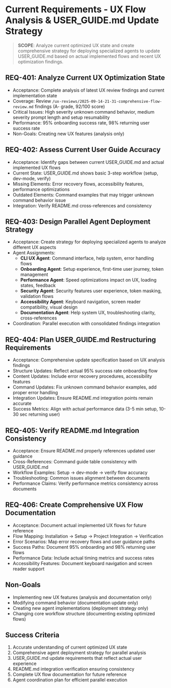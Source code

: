 # Current Requirements - UX Flow Analysis & USER_GUIDE.md Update Strategy

> **SCOPE**: Analyze current optimized UX state and create comprehensive strategy for deploying specialized agents to update USER_GUIDE.md based on actual implemented flows and recent UX optimization findings.

## REQ-401: Analyze Current UX Optimization State
- Acceptance: Complete analysis of latest UX review findings and current implementation state
- Coverage: Review `/ux-reviews/2025-09-14-21-31-comprehensive-flow-review.md` findings (A- grade, 92/100 score)
- Critical Issues: High severity unknown command behavior, medium severity prompt length and setup resumability
- Performance: 95% onboarding success rate, 98% returning user success rate
- Non-Goals: Creating new UX features (analysis only)

## REQ-402: Assess Current User Guide Accuracy
- Acceptance: Identify gaps between current USER_GUIDE.md and actual implemented UX flows
- Current State: USER_GUIDE.md shows basic 3-step workflow (setup, dev-mode, verify)
- Missing Elements: Error recovery flows, accessibility features, performance optimizations
- Outdated Elements: Command examples that may trigger unknown command behavior issue
- Integration: Verify README.md cross-references and consistency

## REQ-403: Design Parallel Agent Deployment Strategy
- Acceptance: Create strategy for deploying specialized agents to analyze different UX aspects
- Agent Assignments:
  - **CLI UX Agent**: Command interface, help system, error handling flows
  - **Onboarding Agent**: Setup experience, first-time user journey, token management
  - **Performance Agent**: Speed optimizations impact on UX, loading states, feedback
  - **Security Agent**: Security features user experience, token masking, validation flows
  - **Accessibility Agent**: Keyboard navigation, screen reader compatibility, visual design
  - **Documentation Agent**: Help system UX, troubleshooting clarity, cross-references
- Coordination: Parallel execution with consolidated findings integration

## REQ-404: Plan USER_GUIDE.md Restructuring Requirements
- Acceptance: Comprehensive update specification based on UX analysis findings
- Structure Updates: Reflect actual 95% success rate onboarding flow
- Content Updates: Include error recovery procedures, accessibility features
- Command Updates: Fix unknown command behavior examples, add proper error handling
- Integration Updates: Ensure README.md integration points remain accurate
- Success Metrics: Align with actual performance data (3-5 min setup, 10-30 sec returning user)

## REQ-405: Verify README.md Integration Consistency
- Acceptance: Ensure README.md properly references updated user guidance
- Cross-References: Command guide table consistency with USER_GUIDE.md
- Workflow Examples: Setup → dev-mode → verify flow accuracy
- Troubleshooting: Common issues alignment between documents
- Performance Claims: Verify performance metrics consistency across documents

## REQ-406: Create Comprehensive UX Flow Documentation
- Acceptance: Document actual implemented UX flows for future reference
- Flow Mapping: Installation → Setup → Project Integration → Verification
- Error Scenarios: Map error recovery flows and user guidance paths
- Success Paths: Document 95% onboarding and 98% returning user flows
- Performance Data: Include actual timing metrics and success rates
- Accessibility Features: Document keyboard navigation and screen reader support

## Non-Goals
- Implementing new UX features (analysis and documentation only)
- Modifying command behavior (documentation update only)
- Creating new agent implementations (deployment strategy only)
- Changing core workflow structure (documenting existing optimized flows)

## Success Criteria
1. Accurate understanding of current optimized UX state
2. Comprehensive agent deployment strategy for parallel analysis
3. USER_GUIDE.md update requirements that reflect actual user experience
4. README.md integration verification ensuring consistency
5. Complete UX flow documentation for future reference
6. Agent coordination plan for efficient parallel execution